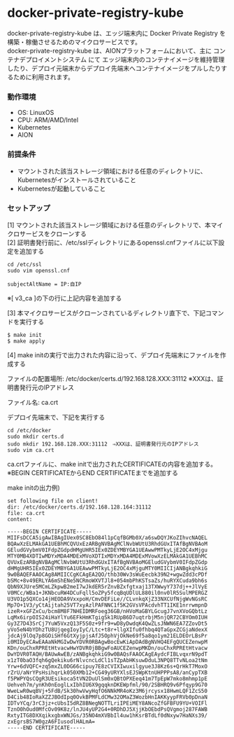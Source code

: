# docker-private-registry-kube #
docker-private-registry-kube は、エッジ端末内に Docker Private Registry を 構築・稼働させるためのマイクロサービスです。  
docker-private-registry-kube は、AIONプラットフォームにおいて、主に コンテナデプロイメントシステム にて エッジ端末内のコンテナイメージを維持管理したり、デプロイ元端末からデプロイ先端末へコンテナイメージをプルしたりするために利用されます。  

### 動作環境 ###
* OS: LinuxOS  
* CPU: ARM/AMD/Intel  
* Kubernetes  
* AION  

### 前提条件 ###
* マウントされた該当ストレージ領域における任意のディレクトリに、Kubernetesがインストールされていること
* Kubernetesが起動していること  

### セットアップ ###

[1] マウントされた該当ストレージ領域における任意のディレクトリで、本マイクロサービスをクローンする  
[2] 証明書発行前に、/etc/sslディレクトリにあるopenssl.cnfファイルに以下設定を追加する  

```
cd /etc/ssl
sudo vim openssl.cnf
```

```
subjectAltName = IP:自IP
```
※[ v3_ca ]の下の行に上記内容を追加する


[3] 本マイクロサービスがクローンされているディレクトリ直下で、下記コマンドを実行する  

```
$ make init
$ make apply
```

[4] make initの実行で出力された内容に沿って、デプロイ先端末にファイルを作成する

ファイルの配置場所: /etc/docker/certs.d/192.168.128.XXX:31112 ※XXXは、証明書発行元のIPアドレス

ファイル名: ca.crt

デプロイ先端末で、下記を実行する

```
cd /etc/docker
sudo mkdir certs.d
sudo mkdir 192.168.128.XXX:31112　⇒XXXは、証明書発行元のIPアドレス
sudo vim ca.crt
```

ca.crtファイルに、make initで出力されたCERTIFICATEの内容を追加する。
※BEGIN CERTIFICATEからEND CERTIFICATEまでを追加する

make initの出力例)
```
set following file on client!
dir: /etc/docker/certs.d/192.168.128.164:31112
file: ca.crt
content:

-----BEGIN CERTIFICATE-----
MIIFsDCCA5igAwIBAgIUex0SC8EbO84l1pCqfBGMb0X/a6swDQYJKoZIhvcNAQEL
BQAwXzELMAkGA1UEBhMCQVUxEzARBgNVBAgMClNvbWUtU3RhdGUxITAfBgNVBAoM
GEludGVybmV0IFdpZGdpdHMgUHR5IEx0ZDEYMBYGA1UEAwwPMTkyLjE2OC4xMjgu
MTY0MB4XDTIwMDYxMDA4MDExMVoXDTIxMDYxMDA4MDExMVowXzELMAkGA1UEBhMC
QVUxEzARBgNVBAgMClNvbWUtU3RhdGUxITAfBgNVBAoMGEludGVybmV0IFdpZGdp
dHMgUHR5IEx0ZDEYMBYGA1UEAwwPMTkyLjE2OC4xMjguMTY0MIICIjANBgkqhkiG
9w0BAQEFAAOCAg8AMIICCgKCAgEA2QO/thb30Wv3sWuEecbk39N2+wgwZdd3cPDf
bSMc+8v49ERLYA6mShENe5NCRmoWXVTJl8+054mbPhKSTsaZs/huRYXCuda9bh6s
QbN9XJUre5MCmLZkpwB2meI7wJkdER5rZnvBZxfgtxaj13TXWwyY737dj++JlVyE
V0MCc/WBa1+JKNbcuRW4DCuFqll5oZPy5fcqBqUDlUL880il0nv0lR5SulMPERGZ
U3VO1p5QXCo14jHEODA9VxxpoH/CmvDEFiLe//CLvnkqXjZ33NXCUfNjgWvNGsRC
Mp7O+1V3/yCtAijtah25VT7xyAzlPAFNNC1f5K2GVsVPAcdvhTT1IKE1nrrwmpnD
izeR+xGFZxCu/bcm8M8F7NHEIDMRFoeg36GB/nHVoMaGBYLGcugJ7vnXVoGQbtLz
LqMx6irpOIS24iHaYlYu6EFkHmKTgigSk1RUpB6D7uqtrbjM5njQR72CBYOm0IUH
Gy3Z7D43SrCj7YuW5VxzQ13F5S0z+9fr9+wD8yDwdqK4QwZLsJNWN6EA7ZZovDt5
yVo5eN4bYDhzTU8UjqegIoyIyC/Ltc+t8r+llgXIfu0fhbq4QTaGpxZCGjaNdexX
jdcAj9lOq7p8GOiSHf6GtXyjpjsAfJ5OphVjOkNe69f5a8qo1ym21ELDEOrLBsPr
i0MIDyECAwEAAaNkMGIwDwYDVR0RBAgwBocEwKiApDAdBgNVHQ4EFgQUCEZenwpM
KDn/ouChxRPREtHtvacwHwYDVR0jBBgwFoAUCEZenwpMKDn/ouChxRPREtHtvacw
DwYDVR0TAQH/BAUwAwEB/zANBgkqhkiG9w0BAQsFAAOCAgEAydcFIBLvqxrN9pdT
x1zT0baO3fqh6gQekiku6rNlvcncLdCl1sTZpAbHKsuwDduL3NPQ8TTvNLoa2tNm
Yrw+6dVQFC+zq5mxZL0DG66cipuy7E8zCVIXIwuxilgyue3J8Kz6s+QrHkT7MoxO
rZrU/aNrYPsHsihqrLk050XMb12+CG49yURYXlsEJSWpKtnUHPPPsA8/anCypTXB
f5PWPYQsCQgR3UEsikoca5tVN2DuUlSm0xQBtOPXEeq41m7TpEpW7mko8mhmp1pE
Uehveh7m/ynKh0nEoglLxIbhIU6X9gqqknDKEWpfml/90/2SBHRQ9v6Pfqyp9G70
WweLwR0wqBVj+5FdB/Sk30hwVwyHqfO6NNkMR4oKz3M6jrcysx18HwmLQF1ZcS50
D4Cib48IoRaXZZJBOdIpq0OvkBPMFLdCMw32OMaZ3WozbHnIAKKyypFRVb0pDnaN
IDTvYCq/3rC3jz+cUbsI5dRZ8BNegNOTTLriIPEiMEY8ANcoZfGFBFU9YU+VOIFl
TznO0hOud0MfcOv09K8z/lnJU4yUP2G4+0RDhDJ5XjjKbOEbdPsQVgmoj287FAWB
RxtyITG8DXXqikxgbxWNJGs/35NO4mXVBbIl4uw1hKsrBTdLf0dNxyw7HaNXs39/
zxEgrsBS7W0gzA6FIusodlHALmA=
-----END CERTIFICATE-----
```